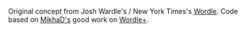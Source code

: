 Original concept from Josh Wardle's / New York Times's [Wordle](https://www.powerlanguage.co.uk/wordle/).
Code based on [MikhaD's](https://github.com/MikhaD) good work on [Wordle+](https://mikhad.github.io/wordle).
